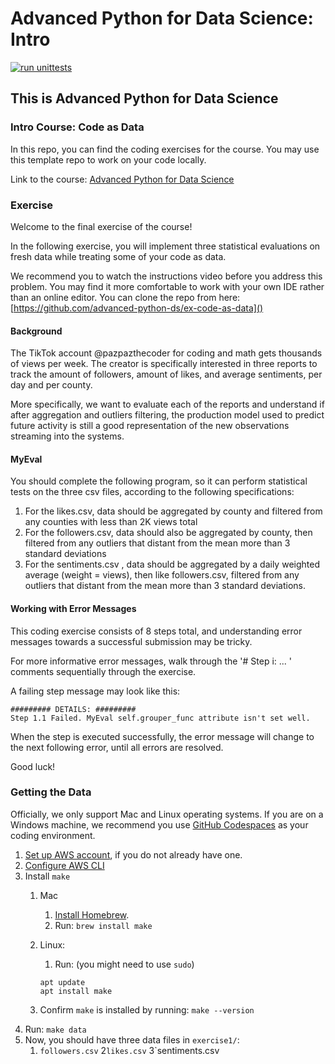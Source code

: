 # Advanced Python for Data Science: Intro



[![run unittests](https://github.com/advanced-python-ds/code-as-data/actions/workflows/run_unittests.yml/badge.svg)](https://github.com/advanced-python-ds/code-as-data/actions/workflows/run_unittests.yml)


## This is Advanced Python for Data Science
### Intro Course: Code as Data

In this repo, you can find the coding exercises for the course.
You may use this template repo to work on your code locally.

Link to the course: [Advanced Python for Data Science](https://www.udemy.com/course/4976196)
### Exercise

Welcome to the final exercise of the course!

In the following exercise, you will implement three statistical evaluations on fresh data while treating some of your
code as data.

We recommend you to watch the instructions video before you address this problem. You may find it more comfortable to
work with your own IDE rather than an online editor. You can clone the repo from
here:  [https://github.com/advanced-python-ds/ex-code-as-data]()

#### Background

The TikTok account @pazpazthecoder for coding and math gets thousands of views per week. The creator is specifically
interested in three reports to track the amount of followers, amount of likes, and average sentiments, per day and per
county.

More specifically, we want to evaluate each of the reports and understand if after aggregation and outliers filtering,
the production model used to predict future activity is still a good representation of the new observations streaming
into the systems.

#### MyEval

You should complete the following program, so it can perform statistical tests on the three csv files, according to the
following specifications:

1. For the likes.csv, data should be aggregated by county and filtered from any counties with less than 2K views total
2. For the followers.csv, data should also be aggregated by county, then filtered from any outliers that distant from
   the mean more than 3 standard deviations
3. For the sentiments.csv , data should be aggregated by a daily weighted average (weight = views), then like
   followers.csv, filtered from any outliers that distant from the mean more than 3 standard deviations.

#### Working with Error Messages

This coding exercise consists of 8 steps total, and understanding error messages towards a successful submission may be
tricky.

For more informative error messages, walk through the '# Step i: ... '  comments sequentially through the exercise.

A failing step message may look like this:

```
######### DETAILS: #########
Step 1.1 Failed. MyEval self.grouper_func attribute isn't set well.
```

When the step is executed successfully, the error message will change to the next following error, until all errors are
resolved.

Good luck!

### Getting the Data
Officially, we only support Mac and Linux operating systems. If you are on a Windows machine, we recommend you use [GitHub Codespaces](https://github.com/features/codespaces) as your coding environment.
1. [Set up AWS account](https://docs.aws.amazon.com/accounts/latest/reference/manage-acct-creating.html), if you do not already have one.
2. [Configure AWS CLI](https://docs.aws.amazon.com/cli/latest/userguide/cli-chap-getting-started.html)
3. Install `make`
   1. Mac
      1. [Install Homebrew](https://docs.brew.sh/Installation).
      2. Run: ```brew install make```

   2. Linux:
      1. Run: (you might need to use `sudo`)
      ```
      apt update
      apt install make
      ```
   3. Confirm `make` is installed by running: ```make --version```
4. Run: `make data`
5. Now, you should have three data files in `exercise1/`:
   1. `followers.csv`
   2`likes.csv`
   3`sentiments.csv
